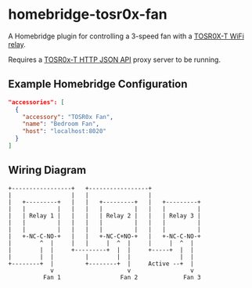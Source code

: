 # homebridge-tosr0x-fan

A Homebridge plugin for controlling a 3-speed fan
with a [TOSR0X-T WiFi relay](http://www.tinyosshop.com/index.php?route=product/category&path=141_143).

Requires a [TOSR0x-T HTTP JSON API](https://github.com/jasoncodes/tosr0x-http) proxy server to be running.

## Example Homebridge Configuration


```json
"accessories": [
  {
    "accessory": "TOSR0x Fan",
    "name": "Bedroom Fan",
    "host": "localhost:8020"
  }
]
```

## Wiring Diagram

```
+-----------------+   +-----------------+
|                 |   |                 |
|   +---------+   |   |   +---------+   |   +---------+
|   |         |   |   |   |         |   |   |         |
|   | Relay 1 |   |   |   | Relay 2 |   |   | Relay 3 |
|   |         |   |   |   |         |   |   |         |
|   |         |   |   |   |         |   |   |         |
|   +-NC-C-NO-+   |   |   +-NC-C+NO-+   |   +-NC-C-NO-+
|        ^  |     |   |     |  ^  |     |     |  ^  |
|        |  |     +---------+  |  |     +-----+  |  |
|        |  |         |        |  |              |  |
+--------+  |         +--------+  |     Active --+  |
            v                     v                 v
          Fan 1                 Fan 2             Fan 3
```

